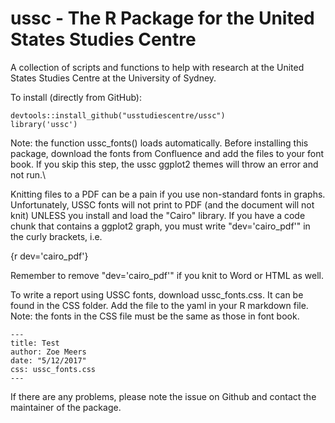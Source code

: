 # ussc - The R Package for the United States Studies Centre
A collection of scripts and functions to help with research at the
United States Studies Centre at the University of Sydney.

To install (directly from GitHub):
```{r}
devtools::install_github("usstudiescentre/ussc")
library('ussc')
```
Note: the function ussc_fonts() loads automatically. Before installing this package, download the fonts from Confluence and add the files to your font book. If you skip this step, the ussc ggplot2 themes will throw an error and not run.\

Knitting files to a PDF can be a pain if you use non-standard fonts in graphs. Unfortunately, USSC fonts will not print to PDF (and the document will not knit) UNLESS you install and load the "Cairo" library. If you have a code chunk that contains a ggplot2 graph, you must write "dev='cairo_pdf'" in the curly brackets, i.e.

{r dev='cairo_pdf'}

Remember to remove "dev='cairo_pdf'" if you knit to Word or HTML as well.


To write a report using USSC fonts, download ussc_fonts.css. It can be found in the CSS folder. Add the file to the yaml in your R markdown file. Note: the fonts in the CSS file must be the same as those in font book. 
```
---
title: Test
author: Zoe Meers
date: "5/12/2017"
css: ussc_fonts.css
---
```

If there are any problems, please note the issue on Github and contact the maintainer of the package.

